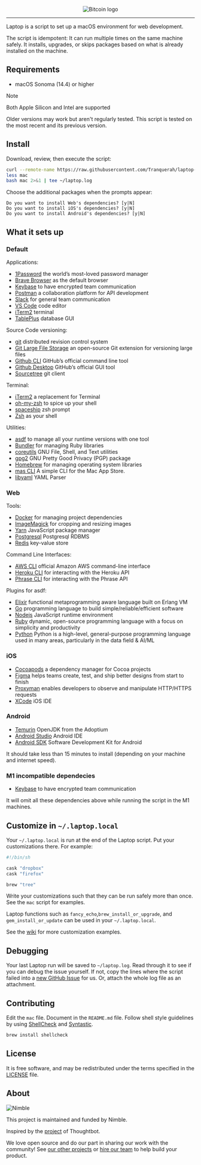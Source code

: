 <p align="center">
  <img alt="Bitcoin logo" src="https://assets.nimblehq.co/logo/light/logo-light-text-320.png" />
</p>

---

Laptop is a script to set up a macOS environment for web development.

The script is idempotent: It can run multiple times on the same machine safely.
It installs, upgrades, or skips packages
based on what is already installed on the machine.

## Requirements

- macOS Sonoma (14.4) or higher

> [!NOTE]
> Both Apple Silicon and Intel are supported

Older versions may work but aren't regularly tested. This script is tested on the most recent and its previous version.

## Install

Download, review, then execute the script:

```bash
curl --remote-name https://raw.githubusercontent.com/Tranquerah/laptop-setup/master/mac
less mac
bash mac 2>&1 | tee ~/laptop.log
```

Choose the additional packages when the prompts appear:

```text
Do you want to install Web's dependencies? [y|N]
Do you want to install iOS's dependencies? [y|N]
Do you want to install Android's dependencies? [y|N]
```

## What it sets up

### Default

Applications:

- [1Password] the world’s most-loved password manager
- [Brave Browser] as the default browser
- [Keybase] to have encrypted team communication
- [Postman] a collaboration platform for API development
- [Slack] for general team communication
- [VS Code] code editor
- [iTerm2] terminal
- [TablePlus] database GUI

[1password]: https://1password.com/
[brave browser]: https://www.brave.com/
[keybase]: https://keybase.io/
[postman]: https://www.postman.com/
[slack]: https://www.slack.com/
[vs code]: https://code.visualstudio.com/
[iterm2]: https://iterm2.com/
[tableplus]: https://tableplus.com/

Source Code versioning:

- [git] distributed revision control system
- [Git Large File Storage] an open-source Git extension for versioning large files
- [Github CLI] GitHub’s official command line tool
- [Github Desktop] GitHub’s official GUI tool
- [Sourcetree] git client

[git]: https://git-scm.com
[github cli]: https://github.com/cli/cli
[github desktop]: https://desktop.github.com/
[git large file storage]: https://git-lfs.github.com/
[sourcetree]: https://www.sourcetreeapp.com/

Terminal:

- [iTerm2] a replacement for Terminal
- [oh-my-zsh] to spice up your shell
- [spaceship] zsh prompt
- [Zsh] as your shell

[iterm2]: https://www.iterm2.com/
[oh-my-zsh]: https://ohmyz.sh/
[spaceship]: https://spaceship-prompt.sh/
[zsh]: https://www.zsh.org/

Utilities:

- [asdf] to manage all your runtime versions with one tool
- [Bundler] for managing Ruby libraries
- [coreutils] GNU File, Shell, and Text utilities
- [gpg2] GNU Pretty Good Privacy (PGP) package
- [Homebrew] for managing operating system libraries
- [mas CLI] A simple CLI for the Mac App Store.
- [libyaml] YAML Parser

[asdf]: https://asdf-vm.com/
[bundler]: https://bundler.io/
[coreutils]: https://www.gnu.org/software/coreutils
[gpg2]: https://gnupg.org/
[homebrew]: https://brew.sh/
[mas cli]: https://github.com/mas-cli/mas
[libyaml]: https://github.com/yaml/libyaml

### Web

Tools:

- [Docker] for managing project dependencies
- [ImageMagick] for cropping and resizing images
- [Yarn] JavaScript package manager
- [Postgresql] Postgresql RDBMS
- [Redis] key-value store

[docker]: https://www.docker.com/community-edition
[imagemagick]: https://www.imagemagick.org/
[yarn]: https://yarnpkg.com/
[postgresql]: https://www.postgresql.org/
[redis]: https://redis.io/

Command Line Interfaces:

- [AWS CLI] official Amazon AWS command-line interface
- [Heroku CLI] for interacting with the Heroku API
- [Phrase CLI] for interacting with the Phrase API

[heroku cli]: https://toolbelt.heroku.com/
[aws cli]: https://aws.amazon.com/cli/
[phrase cli]: https://phrase.com/cli/

Plugins for asdf:

- [Elixir] functional metaprogramming aware language built on Erlang VM
- [Go] programming language to build simple/reliable/efficient software
- [Nodejs] JavaScript runtime environment
- [Ruby] dynamic, open-source programming language with a focus on simplicity and productivity
- [Python] Python is a high-level, general-purpose programming language used in many areas, particularly in the data field & AI/ML

[elixir]: https://elixir-lang.org/
[go]: https://golang.org
[nodejs]: https://nodejs.org/
[ruby]: https://www.ruby-lang.org/en/
[python]: https://www.python.org/

### iOS

- [Cocoapods] a dependency manager for Cocoa projects
- [Figma] helps teams create, test, and ship better designs from start to finish
- [Proxyman] enables developers to observe and manipulate HTTP/HTTPS requests
- [XCode] iOS IDE

[cocoapods]: https://cocoapods.org/
[figma]: https://www.figma.com/
[proxyman]: https://proxyman.io/
[xcode]: https://developer.apple.com/xcode/

### Android

- [Temurin] OpenJDK from the Adoptium
- [Android Studio] Android IDE
- [Android SDK] Software Development Kit for Android

[temurin]: https://adoptium.net
[android studio]: https://developer.android.com/studio/index.html
[android sdk]: https://developer.android.com/studio/releases/sdk-tools

It should take less than 15 minutes to install (depending on your machine and internet speed).

### M1 incompatible dependecies

- [Keybase] to have encrypted team communication

It will omit all these dependencies above while running the script in the M1 machines.

## Customize in `~/.laptop.local`

Your `~/.laptop.local` is run at the end of the Laptop script.
Put your customizations there.
For example:

```sh
#!/bin/sh

cask "dropbox"
cask "firefox"

brew "tree"
```

Write your customizations such that they can be run safely more than once.
See the `mac` script for examples.

Laptop functions such as `fancy_echo`,`brew_install_or_upgrade`,
and `gem_install_or_update` can be used in your `~/.laptop.local`.

See the [wiki](https://github.com/thoughtbot/laptop/wiki)
for more customization examples.

## Debugging

Your last Laptop run will be saved to `~/laptop.log`.
Read through it to see if you can debug the issue yourself.
If not, copy the lines where the script failed into a
[new GitHub Issue](https://github.com/nimblehq/laptop/issues/new) for us.
Or, attach the whole log file as an attachment.

## Contributing

Edit the `mac` file.
Document in the `README.md` file.
Follow shell style guidelines by using [ShellCheck] and [Syntastic].

```sh
brew install shellcheck
```

[shellcheck]: https://www.shellcheck.net/about.html
[syntastic]: https://github.com/scrooloose/syntastic

## License

It is free software,
and may be redistributed under the terms specified in the [LICENSE] file.

[license]: LICENSE

## About

![Nimble](https://assets.nimblehq.co/logo/dark/logo-dark-text-160.png)

This project is maintained and funded by Nimble.

Inspired by the [project] of Thoughtbot.

We love open source and do our part in sharing our work with the community!
See [our other projects][community] or [hire our team][hire] to help build your product.

[project]: https://github.com/thoughtbot/laptop
[community]: https://github.com/nimblehq
[hire]: https://nimblehq.co/
